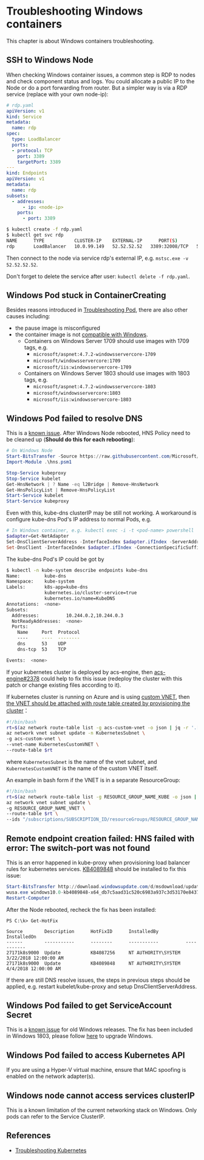 # Troubleshooting Windows containers

This chapter is about Windows containers troubleshooting.

## SSH to Windows Node

When checking Windows container issues, a common step is RDP to nodes and check component status and logs. You could allocate a public IP to the Node or do a port forwarding from router. But a simpler way is via a RDP service (replace with your own node-ip):

```yaml
# rdp.yaml
apiVersion: v1
kind: Service
metadata:
  name: rdp
spec:
  type: LoadBalancer
  ports:
  - protocol: TCP
    port: 3389
    targetPort: 3389
---
kind: Endpoints
apiVersion: v1
metadata:
  name: rdp
subsets:
  - addresses:
      - ip: <node-ip>
    ports:
      - port: 3389
```

```sh
$ kubectl create -f rdp.yaml
$ kubectl get svc rdp
NAME      TYPE           CLUSTER-IP    EXTERNAL-IP      PORT(S)        AGE
rdp       LoadBalancer   10.0.99.149   52.52.52.52   3389:32008/TCP   5m
```

Then connect to the node via service rdp's external IP, e.g. `mstsc.exe -v 52.52.52.52`.

Don't forget to delete the service after user: `kubectl delete -f rdp.yaml`.

## Windows Pod stuck in ContainerCreating

Besides reasons introduced in [Troubleshooting Pod](pod.md), there are also other causes including:

- the pause image is misconfigured
- the container image is not [compatible with Windows](https://docs.microsoft.com/en-us/virtualization/windowscontainers/deploy-containers/version-compatibility).
  - Containers on Windows Server 1709 should use images with 1709 tags, e.g.
    - `microsoft/aspnet:4.7.2-windowsservercore-1709`
    - `microsoft/windowsservercore:1709`
    - `microsoft/iis:windowsservercore-1709`
  - Containers on Windows Server 1803 should use images with 1803 tags, e.g.
    - `microsoft/aspnet:4.7.2-windowsservercore-1803`
    - `microsoft/windowsservercore:1803`
    - `microsoft/iis:windowsservercore-1803`

## Windows Pod failed to resolve DNS

This is a [known issue](https://github.com/Azure/acs-engine/issues/2027). After Windows Node rebooted, HNS Policy need to be cleaned up (**Should do this for each rebooting**):

```powershell
# On Windows Node
Start-BitsTransfer -Source https://raw.githubusercontent.com/Microsoft/SDN/master/Kubernetes/windows/hns.psm1
Import-Module .\hns.psm1

Stop-Service kubeproxy
Stop-Service kubelet
Get-HnsNetwork | ? Name -eq l2Bridge | Remove-HnsNetwork 
Get-HnsPolicyList | Remove-HnsPolicyList
Start-Service kubelet
Start-Service kubeproxy
```

Even with this, kube-dns clusterIP may be still not working. A workaround is configure kube-dns Pod's IP address to normal Pods, e.g.

```powershell
# In Windows container, e.g. kubectl exec -i -t <pod-name> powershell
$adapter=Get-NetAdapter
Set-DnsClientServerAddress -InterfaceIndex $adapter.ifIndex -ServerAddresses 10.244.0.2,10.244.0.3
Set-DnsClient -InterfaceIndex $adapter.ifIndex -ConnectionSpecificSuffix "default.svc.cluster.local"
```

The kube-dns Pod's IP could be got by

```sh
$ kubectl -n kube-system describe endpoints kube-dns
Name:         kube-dns
Namespace:    kube-system
Labels:       k8s-app=kube-dns
              kubernetes.io/cluster-service=true
              kubernetes.io/name=KubeDNS
Annotations:  <none>
Subsets:
  Addresses:          10.244.0.2,10.244.0.3
  NotReadyAddresses:  <none>
  Ports:
    Name     Port  Protocol
    ----     ----  --------
    dns      53    UDP
    dns-tcp  53    TCP

Events:  <none>
```

If your kubernetes cluster is deployed by acs-engine, then [acs-engine#2378](https://github.com/Azure/acs-engine/pull/2378) could help to fix this issue (redeploy the cluster with this patch or change existing files according to it).

If kubernetes cluster is running on Azure and is using [custom VNET](https://github.com/Azure/acs-engine/blob/master/docs/kubernetes/features.md#feat-custom-vnet), then [the VNET should be attached with route table created by provisioning the cluster](https://github.com/Azure/acs-engine/blob/master/docs/custom-vnet.md#post-deployment-attach-cluster-route-table-to-vnet)：

```sh
#!/bin/bash
rt=$(az network route-table list -g acs-custom-vnet -o json | jq -r '.[].id')
az network vnet subnet update -n KubernetesSubnet \
-g acs-custom-vnet \
--vnet-name KubernetesCustomVNET \
--route-table $rt
```

where `KubernetesSubnet` is the name of the vnet subnet, and `KubernetesCustomVNET` is the name of the custom VNET itself.

An example in bash form if the VNET is in a separate ResourceGroup:

```sh
#!/bin/bash
rt=$(az network route-table list -g RESOURCE_GROUP_NAME_KUBE -o json | jq -r '.[].id')
az network vnet subnet update \
-g RESOURCE_GROUP_NAME_VNET \
--route-table $rt \
--ids "/subscriptions/SUBSCRIPTION_ID/resourceGroups/RESOURCE_GROUP_NAME_VNET/providers/Microsoft.Network/VirtualNetworks/KUBERNETES_CUSTOM_VNET/subnets/KUBERNETES_SUBNET"
```

## Remote endpoint creation failed: HNS failed with error: The switch-port was not found

This is an error happened in kube-proxy when provisioning load balancer rules for kubernetes services. [KB4089848](https://support.microsoft.com/en-us/help/4089848/windows-10-update-kb4089848) should be installed to fix this issue:

```powershell
Start-BitsTransfer http://download.windowsupdate.com/d/msdownload/update/software/updt/2018/03/windows10.0-kb4089848-x64_db7c5aad31c520c6983a937c3d53170e84372b11.msu
wusa.exe windows10.0-kb4089848-x64_db7c5aad31c520c6983a937c3d53170e84372b11.msu
Restart-Computer
```

After the Node rebooted, recheck the fix has been installed:

```powershelgl
PS C:\k> Get-HotFix

Source        Description      HotFixID      InstalledBy          InstalledOn
------        -----------      --------      -----------          -----------
27171k8s9000  Update           KB4087256     NT AUTHORITY\SYSTEM  3/22/2018 12:00:00 AM
27171k8s9000  Update           KB4089848     NT AUTHORITY\SYSTEM  4/4/2018 12:00:00 AM
```

If there are still DNS resolve issues, the steps in previous steps should be applied, e.g. restart kubelet/kube-proxy and setup DnsClientServerAddress.

## Windows Pod failed to get ServiceAccount Secret

This is a [known issue](https://github.com/moby/moby/issues/28401) for old Windows releases. The fix has been included in Windows 1803, please follow [here](https://blogs.windows.com/windowsexperience/2018/04/30/how-to-get-the-windows-10-april-2018-update/) to upgrade Windows.

## Windows Pod failed to access Kubernetes API

If you are using a Hyper-V virtual machine, ensure that MAC spoofing is enabled on the network adapter(s).

## Windows node cannot access services clusterIP

This is a known limitation of the current networking stack on Windows. Only pods can refer to the Service ClusterIP.

## References

- [Troubleshooting Kubernetes](https://docs.microsoft.com/en-us/virtualization/windowscontainers/kubernetes/common-problems)
